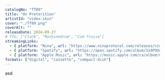 ```yaml
---
catalogNo: "TT09"
title: "On Preterition"
artistId: "video-skin"
cover: "./TT09.png"
coverAlt: ""
releaseDate: 2024-09-27
# ffo: ["Clark", "Machinedrum", "Com Truise"]
streamingLinks:
  - { platform: "Nina", url: "https://www.ninaprotocol.com/releases/video-skin-on-preterition" }
  - { platform: "Spotify", url: "https://open.spotify.com/album/3z4POUusQm2bmbUgOCUyaj?si=JFlnv74nTUCM4qE27ojfww" }
  - { platform: "Apple Music", url: "https://music.apple.com/ca/album/on-preterition/1769588134" }
formats: ["digital", "cassette", "compact-disk"]
---
```


asd
